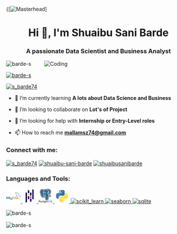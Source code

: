 {[![Masterhead](https://encrypted-tbn0.gstatic.com/images?q=tbn:ANd9GcTl_tP3bHw1DF9cgjVE4C4vJjojSzlBs3PN1g&usqp=CAU)]
<h1 align="center">Hi 👋, I'm Shuaibu Sani Barde</h1>
<h3 align="center">A passionate Data Scientist and Business Analyst</h3>
<img align="right"alt="Coding" width="400" src="https://blog.imarticus.org/wp-content/uploads/2020/09/rt.gif">


<p align="left"> <img src="https://komarev.com/ghpvc/?username=barde-s&label=Profile%20views&color=0e75b6&style=flat" alt="barde-s" /> </p>

<p align="left"> <a href="https://github.com/ryo-ma/github-profile-trophy"><img src="https://github-profile-trophy.vercel.app/?username=barde-s" alt="barde-s" /></a> </p>

<p align="left"> <a href="https://twitter.com/s_barde74" target="blank"><img src="https://img.shields.io/twitter/follow/s_barde74?logo=twitter&style=for-the-badge" alt="s_barde74" /></a> </p>

- 🌱 I’m currently learning **A lots about Data Science and Business**

- 👯 I’m looking to collaborate on **Lot's of Project**

- 🤝 I’m looking for help with **Internship or Entry-Level roles**

- 📫 How to reach me **mallamsz74@gmail.com**

<h3 align="left">Connect with me:</h3>
<p align="left">
<a href="https://twitter.com/s_barde74" target="blank"><img align="center" src="https://raw.githubusercontent.com/rahuldkjain/github-profile-readme-generator/master/src/images/icons/Social/twitter.svg" alt="s_barde74" height="30" width="40" /></a>
<a href="https://linkedin.com/in/shuaibu-sani-barde" target="blank"><img align="center" src="https://raw.githubusercontent.com/rahuldkjain/github-profile-readme-generator/master/src/images/icons/Social/linked-in-alt.svg" alt="shuaibu-sani-barde" height="30" width="40" /></a>
<a href="https://kaggle.com/shuaibusanibarde" target="blank"><img align="center" src="https://raw.githubusercontent.com/rahuldkjain/github-profile-readme-generator/master/src/images/icons/Social/kaggle.svg" alt="shuaibusanibarde" height="30" width="40" /></a>
</p>

<h3 align="left">Languages and Tools:</h3>
<p align="left"> <a href="https://www.mysql.com/" target="_blank" rel="noreferrer"> <img src="https://raw.githubusercontent.com/devicons/devicon/master/icons/mysql/mysql-original-wordmark.svg" alt="mysql" width="40" height="40"/> </a> <a href="https://pandas.pydata.org/" target="_blank" rel="noreferrer"> <img src="https://raw.githubusercontent.com/devicons/devicon/2ae2a900d2f041da66e950e4d48052658d850630/icons/pandas/pandas-original.svg" alt="pandas" width="40" height="40"/> </a> <a href="https://www.postgresql.org" target="_blank" rel="noreferrer"> <img src="https://raw.githubusercontent.com/devicons/devicon/master/icons/postgresql/postgresql-original-wordmark.svg" alt="postgresql" width="40" height="40"/> </a> <a href="https://www.python.org" target="_blank" rel="noreferrer"> <img src="https://raw.githubusercontent.com/devicons/devicon/master/icons/python/python-original.svg" alt="python" width="40" height="40"/> </a> <a href="https://scikit-learn.org/" target="_blank" rel="noreferrer"> <img src="https://upload.wikimedia.org/wikipedia/commons/0/05/Scikit_learn_logo_small.svg" alt="scikit_learn" width="40" height="40"/> </a> <a href="https://seaborn.pydata.org/" target="_blank" rel="noreferrer"> <img src="https://seaborn.pydata.org/_images/logo-mark-lightbg.svg" alt="seaborn" width="40" height="40"/> </a> <a href="https://www.sqlite.org/" target="_blank" rel="noreferrer"> <img src="https://www.vectorlogo.zone/logos/sqlite/sqlite-icon.svg" alt="sqlite" width="40" height="40"/> </a> </p>

<p><img align="center" src="https://github-readme-stats.vercel.app/api/top-langs?username=barde-s&show_icons=true&locale=en&layout=compact" alt="barde-s" /></p>

<p><img align="center" src="https://github-readme-streak-stats.herokuapp.com/?user=barde-s&" alt="barde-s" /></p>
